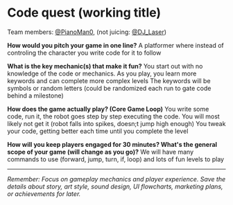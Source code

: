 # Code quest (working title)

Team members: [@PianoMan0](https://github.com/pianoman0), (not juicing: [@DJ_Laser](https://github.com/dj-laser/))


**How would you pitch your game in one line?**
A platformer where instead of controling the character you write code for it to follow

**What is the key mechanic(s) that make it fun?**
You start out with no knowledge of the code or mechanics. As you play, you learn more keywords and can complete more complex levels
The keywords will be symbols or random letters (could be randomized each run to gate code behind a milestone)

**How does the game actually play? (Core Game Loop)**
You write some code, run it, the robot goes step by step executing the code.
You will most likely not get it (robot falls into spikes, doesn;t jump high enough)
You tweak your code, getting better each time until you complete the level

**How will you keep players engaged for 30 minutes? What's the general scope of your game (will change as you go)?**
We will have many commands to use (forward, jump, turn, if, loop) and lots of fun levels to play

---
*Remember: Focus on gameplay mechanics and player experience. Save the details about story, art style, sound design, UI flowcharts, marketing plans, or achievements for later.*
